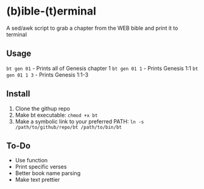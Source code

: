 # (b)ible-(t)erminal
A sed/awk script to grab a chapter from the WEB bible and print it to terminal

## Usage
`bt gen 01`		- Prints all of Genesis chapter 1
`bt gen 01 1`	- Prints Genesis 1:1
`bt gen 01 1 3`	- Prints Genesis 1:1-3

## Install
1. Clone the githup repo
2. Make bt executable: 
	`chmod +x bt`
3. Make a symbolic link to your preferred PATH:
	`ln -s /path/to/github/repo/bt /path/to/bin/bt`

## To-Do
 - Use function
 - Print specific verses
 - Better book name parsing
 - Make text prettier
